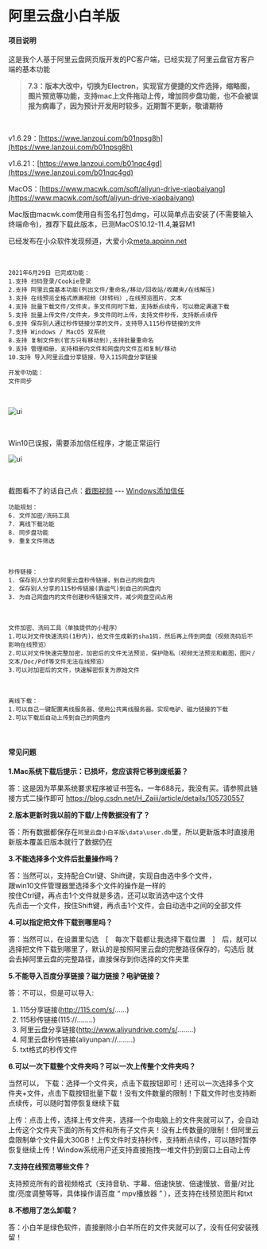 # 阿里云盘小白羊版

#### 项目说明

这是我个人基于阿里云盘网页版开发的PC客户端，已经实现了阿里云盘官方客户端的基本功能

> **7.3：版本大改中，切换为Electron，实现官方便捷的文件选择，缩略图，图片预览等功能，支持mac上文件拖动上传，增加同步盘功能，也不会被误报为病毒了，因为预计开发用时较多，近期暂不更新，敬请期待**

  <br />
  
v1.6.29：[https://wwe.lanzoui.com/b01npsg8h](https://wwe.lanzoui.com/b01npsg8h)

v1.6.21：[https://wwe.lanzoui.com/b01nqc4gd](https://wwe.lanzoui.com/b01nqc4gd)

MacOS：[https://www.macwk.com/soft/aliyun-drive-xiaobaiyang](https://www.macwk.com/soft/aliyun-drive-xiaobaiyang)

Mac版由macwk.com使用自有签名打包dmg，可以简单点击安装了(不需要输入终端命令)，推荐下载此版本，已测MacOS10.12-11.4,兼容M1
<br />

已经发布在小众软件发现频道，大爱小众[meta.appinn.net](https://meta.appinn.net)

<br />

``````
2021年6月29日 已完成功能：
1.支持 扫码登录/Cookie登录
2.支持 阿里云盘基本功能(列出文件/重命名/移动/回收站/收藏夹/在线解压)
3.支持 在线预览全格式原画视频（非转码）,在线预览图片、文本
4.支持 批量下载文件/文件夹，多文件同时下载，支持断点续传，可以稳定满速下载
5.支持 批量上传文件/文件夹，多文件同时上传，支持文件秒传，支持断点续传
6.支持 保存别人通过秒传链接分享的文件，支持导入115秒传链接的文件
7.支持 Windows / MacOS 双系统
8.支持 复制文件到(官方只有移动到),支持批量重命名
9.支持 管理相册，支持相册内文件和网盘内文件互相复制/移动
10.支持 导入阿里云盘分享链接，导入115网盘分享链接

开发中功能：
文件同步
``````

<br />

![ui](https://files.xiami.com/musician-avatar/07d8ec1a38a5462c3afbfac41413b8af/a7a5f9bd75333768990a48931fd4f6d3-846x558.gif)


<br />

Win10已误报，需要添加信任程序，才能正常运行
<br />

![ui](https://img12.360buyimg.com/ddimg/jfs/t1/176507/38/17671/878735/60dd59a8E9a9cac38/e45b2c3523f4560c.gif)

<br />

截图看不了的话自己点：[截图视频](https://files.xiami.com/musician-avatar/07d8ec1a38a5462c3afbfac41413b8af/a7a5f9bd75333768990a48931fd4f6d3-846x558.gif)
     ---     [Windows添加信任](https://img12.360buyimg.com/ddimg/jfs/t1/176507/38/17671/878735/60dd59a8E9a9cac38/e45b2c3523f4560c.gif)
 <br />
  
``````
功能规划：
6. 文件加密/洗码工具
7. 离线下载功能
8. 同步盘功能
9. 重复文件筛选
``````

<br />

``````
秒传链接：
1. 保存别人分享的阿里云盘秒传链接，到自己的网盘内
2. 保存别人分享的115秒传链接(靠运气)到自己的网盘内
3. 为自己网盘内的文件创建秒传链接文件，减少网盘空间占用
``````

<br />

``````
文件加密、洗码工具（单独提供的小程序）
1.可以对文件快速洗码(1秒内)，给文件生成新的sha1码，然后再上传到网盘（视频洗码后不影响在线预览）
2.可以对文件快速完整加密，加密后的文件无法预览，保护隐私（视频无法预览和截图，图片/文本/Doc/Pdf等文件无法在线预览）
3.可以对加密后的文件，快速解密恢复为原始文件
``````

<br />

``````
离线下载：
1.可以自己一键配置离线服务器、使用公共离线服务器。实现电驴、磁力链接的下载
2.可以下载后自动上传到自己的网盘内
``````
<br />


#### 常见问题
**1.Mac系统下载后提示：已损坏，您应该将它移到废纸篓？**

答：这是因为苹果系统要求程序被证书签名，一年688元，我没有买。请参照此链接方式二操作即可
https://blog.csdn.net/H_Zaiii/article/details/105730557

**2.版本更新时我以前的下载/上传数据没有了？**

答：所有数据都保存在`阿里云盘小白羊版\data\user.db`里，所以更新版本时直接用新版本覆盖旧版本就行了数据仍在

**3.不能选择多个文件后批量操作吗？**

答：当然可以，支持配合Ctrl键、Shift键，实现自由选中多个文件，<br />
跟win10文件管理器里选择多个文件的操作是一样的<br />按住Ctrl键，再点击1个文件就是多选，还可以取消选中这个文件<br />
先点击一个文件，按住Shift键，再点击1个文件，会自动选中之间的全部文件<br />

**4.可以指定把文件下载到哪里吗？**

答：当然可以，在设置里勾选　[　每次下载都让我选择下载位置　]　后，就可以选择把文件下载到哪里了，默认的是按照阿里云盘的完整路径保存的，勾选后 就会去掉阿里云盘的完整路径，直接保存到你选择的文件夹里

**5.不能导入百度分享链接？磁力链接？电驴链接？**

答：不可以，但是可以导入:
 1. 115分享链接(http://115.com/s/......)
 2. 115秒传链接(115://........)
 3. 阿里云盘分享链接(http://www.aliyundrive.com/s/........)
 4. 阿里云盘秒传链接(aliyunpan://........)
 5. txt格式的秒传文件

**6.可以一次下载整个文件夹吗？可以一次上传整个文件夹吗？**

当然可以，
下载：选择一个文件夹，点击下载按钮即可！还可以一次选择多个文件夹+文件，点击下载按钮批量下载！没有文件数量的限制！下载文件时也支持断点续传，可以随时暂停恢复继续下载

上传：点击上传，选择上传文件夹，选择一个你电脑上的文件夹就可以了，会自动上传这个文件夹下面的所有文件和所有子文件夹！没有上传数量的限制！但阿里云盘限制单个文件最大30GB！上传文件时支持秒传，支持断点续传，可以随时暂停恢复继续上传！Window系统用户还支持直接拖拽一堆文件扔到窗口上自动上传

**7.支持在线预览哪些文件？**

支持预览所有的音视频格式（支持音轨、字幕、倍速快放、倍速慢放、音量/对比度/亮度调整等等，具体操作请百度 “ mpv播放器 ” ），还支持在线预览图片和txt

**8.不想用了怎么卸载？**

答：小白羊是绿色软件，直接删除小白羊所在的文件夹就可以了，没有任何安装残留！


